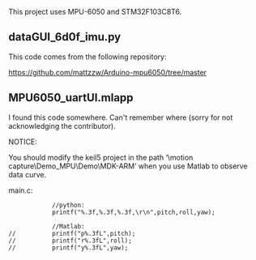 This project uses MPU-6050 and STM32F103C8T6.

## dataGUI_6d0f_imu.py

This code comes from the following repository:

https://github.com/mattzzw/Arduino-mpu6050/tree/master



## MPU6050_uartUI.mlapp

I found this code somewhere. Can't remember where (sorry for not acknowledging the contributor).



NOTICE:

You should modify the keil5 project in the path ‘\motion capture\Demo_MPU\Demo\MDK-ARM’ when you use Matlab to observe data curve.

main.c:

```
			//python:
			printf("%.3f,%.3f,%.3f,\r\n",pitch,roll,yaw);
			
			//Matlab:
//			printf("p%.3fL",pitch);
//			printf("r%.3fL",roll);
//			printf("y%.3fL",yaw);
```

